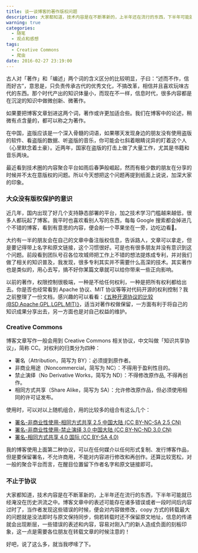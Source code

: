 ```yaml
---
title: 谈一谈博客的著作版权问题
description: 大家都知道，技术内容是在不断革新的，上半年还在流行的东西，下半年可能就已经淹没在历史洪流之中。博客文章中的表述可能存在诸多错误或者一段时间后内容过时了，当作者发现这些错误的时候，便会对内容做修改，copy 方式的转载最大的问题就是没法即时与原文保持同步，倘若转载时还不保留原文地址，信息的传递就会出现断层，一些错误的表述和内容，容易对刚入门的新人造成负面的刻板印象，这一点是需要各位朋友在转载文章的时候注意的！
warning: true
categories:
  - 随笔
  - 观点和感想
tags:
  - Creative Commons
  - 爬虫
date: 2016-02-27 23:19:00
---
```



古人对「著作」和「编述」两个词的含义区分的比较明显，子曰：“述而不作，信而好古”，意思是，只负责传承古代的优秀文化，不搞改革，相信并且喜欢玩味古代的东西。那个时代产出的知识体量小，而现在不一样，信息时代，很多内容都是在沉淀的知识中做微创新、微著作。

如果要把博客文章划进这两个词，著作或许更加适合些。我们在博客中的论述，稍微有点含量的，都可以称之为著作。

<!--more-->

在中国，盗版应该是一个深入骨髓的词语，如果哪天发现身边的朋友没有使用盗版的软件、看盗版的数据、听盗版的音乐，你可能会乜斜着眼睛诧异的盯着这个人（心里默念着土豪）。近两年，国家在盗版的打击上做了大量工作，尤其是书籍和音乐两块。

最近看到技术圈的内容聚合平台如雨后春笋般崛起，然而有极少数的朋友在分享的时候并不太在意版权的问题。所以今天想把这个问题再提到纸面上说说，加深大家的印象。

### 大众没有版权保护的意识

近几年，国内出现了好几个支持静态部署的平台，加之技术学习门槛越来越低，很多人都玩起了博客。我平时也喜欢看别人写的东西，每每 Google 搜索都会掉进几个不错的博客，看到有意思的内容，便会削一个苹果坐在一旁，边吃边看🙈。

大约有一半的朋友会在自己的文章中备注版权信息，告诉路人，文章可以拿走，但是要记得带上名字和原文链接，这个习惯很好。可是也有很多朋友并没有意识到这个问题。前段看到团队号召各位攻城师把工作上不错的想法提炼成专利，并对我们做了相关的知识普及，我发现，很多专利其实并不需要什么高深的技术。其实著作也是类似的，用心去写，搞不好你某篇文章就可以给你带来一些正向影响。

以前的著作，权限控制很极端，一种是不给任何权利，一种是把所有权利都给出去。你是否也经常看到 Apache 协议、MIT 协议等等对代码开源的权利控制？我之前整理了一份文档，感兴趣的可以看看：[《五种开源协议的比较(BSD,Apache,GPL,LGPL,MIT)》](https://www.barretlee.com/blog/2013/08/13/cb-license/)，适当对著作权做保留，一方面有利于将自己的知识成果分享出去，另一方面也是对自己权益的维护。

### Creative Commons

博客文章写作一般会用到 Creative Commons 相关协议，中文叫做「知识共享协议」，简称 CC。对权利的归类分为四种：

- 署名（Attribution，简写为 BY）：必须提到原作者。
- 非商业用途（Noncommercial，简写为 NC）：不得用于盈利性目的。
- 禁止演绎（No Derivative Works，简写为 ND）：不得修改原作品, 不得再创作。
- 相同方式共享（Share Alike，简写为 SA）：允许修改原作品，但必须使用相同的许可证发布。

使用时，可以对以上随机组合，用的比较多的组合有这么几个：

- [署名-非商业性使用-相同方式共享 2.5 中国大陆 (CC BY-NC-SA 2.5 CN)](//creativecommons.org/licenses/by-nc-sa/2.5/cn/)
- [署名-非商业性使用-禁止演绎 3.0 中国大陆 (CC BY-NC-ND 3.0 CN)](//creativecommons.org/licenses/by-nc-nd/3.0/cn/)
- [署名-相同方式共享 4.0 国际 (CC BY-SA 4.0)](//creativecommons.org/licenses/by-sa/4.0/deed.zh)

我的博客使用上面第二种协议，可以在任何媒介以任何形式复制、发行博客作品，但是要保留署名，不允许商用，不能对内容进行修改和再创作。还算比较宽松，对一般的聚合平台而言，在醒目位置留下作者名字和原文链接即可。

### 不止于协议

大家都知道，技术内容是在不断革新的，上半年还在流行的东西，下半年可能就已经淹没在历史洪流之中。博客文章中的表述可能存在诸多错误或者一段时间后内容过时了，当作者发现这些错误的时候，便会对内容做修改，copy 方式的转载最大的问题就是没法即时与原文保持同步，倘若转载时还不保留原文地址，信息的传递就会出现断层，一些错误的表述和内容，容易对刚入门的新人造成负面的刻板印象，这一点是需要各位朋友在转载文章的时候注意的！

好吧，说了这么多，就当我啰嗦了下。




